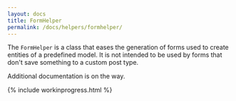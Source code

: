 ```yaml
---
layout: docs
title: FormHelper
permalink: /docs/helpers/formhelper/
---
```


The `FormHelper` is a class that eases the generation of forms used to create entities of a predefined model. It is not intended to be used by forms that don't save something to a custom post type.

Additional documentation is on the way.

{% include workinprogress.html %}
